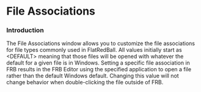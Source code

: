 # File Associations

### Introduction

The File Associations window allows you to customize the file associations for file types commonly used in FlatRedBall. All values initially start as \<DEFAULT> meaning that those files will be opened with whatever the default for a given file is in Windows. Setting a specific file association in FRB results in the FRB Editor using the specified application to open a file rather than the default Windows default. Changing this value will not change behavior when double-clicking the file outside of FRB.
